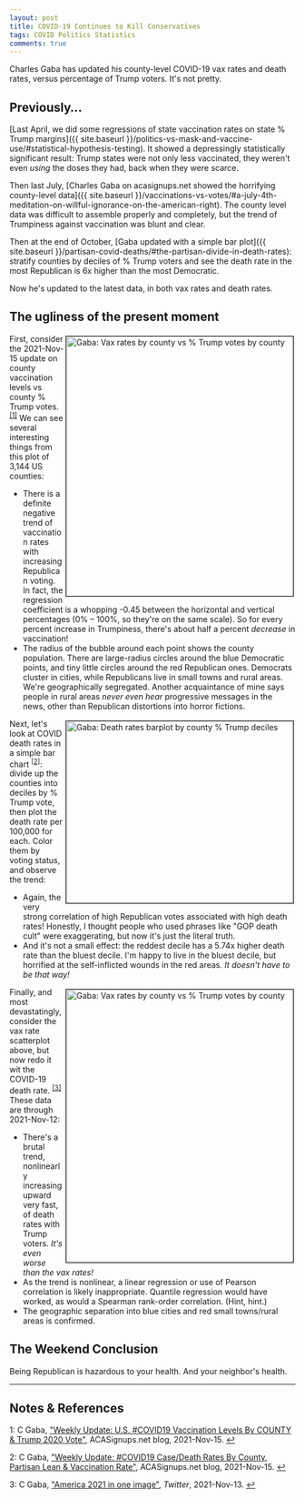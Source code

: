```yaml
---
layout: post
title: COVID-19 Continues to Kill Conservatives
tags: COVID Politics Statistics
comments: true
---
```


Charles Gaba has updated his county-level COVID-19 vax rates and death rates, versus
percentage of Trump voters.  It's not pretty.  


## Previously&hellip;  

[Last April, we did some regressions of state vaccination rates on state % Trump margins]({{ site.baseurl }}/politics-vs-mask-and-vaccine-use/#statistical-hypothesis-testing).
It showed a depressingly statistically significant result: Trump states were not only less
vaccinated, they weren't even _using_ the doses they had, back when they were scarce.  

Then last July, [Charles Gaba on acasignups.net showed the horrifying county-level data]({{ site.baseurl }}/vaccinations-vs-votes/#a-july-4th-meditation-on-willful-ignorance-on-the-american-right).
The county level data was difficult to assemble properly and completely, but the trend of
Trumpiness against vaccination was blunt and clear.  

Then at the end of October,
[Gaba updated with a simple bar plot]({{ site.baseurl }}/partisan-covid-deaths/#the-partisan-divide-in-death-rates):
stratify counties by deciles of % Trump voters and see the death rate in the most
Republican is 6x higher than the most Democratic.  

Now he's updated to the latest data, in both vax rates and death rates.  


## The ugliness of the present moment  

<a href="{{ site.baseurl }}/images/2021-11-16-covid-dead-partisans-gaba-county-vax.jpg"><img src="{{ site.baseurl }}/images/2021-11-16-covid-dead-partisans-gaba-county-vax-thumb.jpg" width="400" height="457" alt="Gaba: Vax rates by county vs % Trump votes by county" title="Gaba: Vax rates by county vs % Trump votes by county" style="float: right; margin: 3px 3px 3px 3px; border: 1px solid #000000;"></a>
First, consider the 2021-Nov-15 update on county vaccination levels vs county % Trump 
votes. <sup id="fn1a">[[1]](#fn1)</sup>  We can see several interesting things from this
plot of 3,144 US counties: 
- There is a definite negative trend of vaccination rates with increasing Republican
  voting.  In fact, the regression coefficient is a whopping -0.45 between the horizontal
  and vertical percentages (0% &ndash; 100%, so they're on the same scale).  So for every
  percent increase in Trumpiness, there's about half a percent _decrease_ in vaccination!  
- The radius of the bubble around each point shows the county population.  There are
  large-radius circles around the blue Democratic points, and tiny little circles around
  the red Republican ones.  Democrats cluster in cities, while Republicans live in small
  towns and rural areas.  We're geographically segregated.  Another acquaintance of mine
  says people in rural areas _never even hear_ progressive messages in the news, other
  than Republican distortions into horror fictions.  

<a href="{{ site.baseurl }}/images/2021-11-16-covid-dead-partisans-gaba-county-decile-deaths.jpg"><img src="{{ site.baseurl }}/images/2021-11-16-covid-dead-partisans-gaba-county-decile-deaths-thumb.jpg" width="400" height="320" alt="Gaba: Death rates barplot by county % Trump deciles" title="Gaba: Death rates barplot by county % Trump deciles" style="float: right; margin: 3px 3px 3px 3px; border: 1px solid #000000;"></a>
Next, let's look at COVID death rates in a simple bar chart <sup id="fn2a">[[2]](#fn2)</sup>: 
divide up the counties into deciles by % Trump vote, then plot the death rate per 100,000
for each.  Color them by voting status, and observe the trend:  
- Again, the very strong correlation of high Republican votes associated with high death
  rates!  Honestly, I thought people who used phrases like "GOP death cult" were
  exaggerating, but now it's just the literal truth.  
- And it's not a small effect: the reddest decile has a 5.74x higher death rate than the
  bluest decile.  I'm happy to live in the bluest decile, but horrified at the
  self-inflicted wounds in the red areas.  _It doesn't have to be that way!_  

<a href="{{ site.baseurl }}/images/2021-11-16-covid-dead-partisans-gaba-county-death.jpg"><img src="{{ site.baseurl }}/images/2021-11-16-covid-dead-partisans-gaba-county-death-thumb.jpg" width="400" height="480" alt="Gaba: Vax rates by county vs % Trump votes by county" title="Gaba: Vax rates by county vs % Trump votes by county" style="float: right; margin: 3px 3px 3px 3px; border: 1px solid #000000;"></a>
Finally, and most devastatingly, consider the vax rate scatterplot above, but now redo it
wit the COVID-19 death rate. <sup id="fn3a">[[3]](#fn3)</sup>  These data are through
2021-Nov-12:  
- There's a brutal trend, nonlinearly increasing upward very fast, of death rates with
  Trump voters.  _It's even worse than the vax rates!_  
- As the trend is nonlinear, a linear regression or use of Pearson correlation is likely
  inappropriate.  Quantile regression would have worked, as would a Spearman rank-order
  correlation.  (Hint, hint.)  
- The geographic separation into blue cities and red small towns/rural areas is
  confirmed.  


## The Weekend Conclusion  

Being Republican is hazardous to your health.  And your neighbor's health.  

---

## Notes &amp; References  

<!--
<sup id="fn1a">[[1]](#fn1)</sup>

<a id="fn1">1</a>: ***, ["***"](***), *** [↩](#fn1a)  

<img src="{{ site.baseurl }}/images/***" width="400" height="***" alt="***" title="***" style="float: right; margin: 3px 3px 3px 3px; border: 1px solid #000000;">

<iframe width="400" height="224" src="***" allow="accelerometer; encrypted-media; gyroscope; picture-in-picture" allowfullscreen style="float: right; margin: 3px 3px 3px 3px; border: 1px solid #000000;"></iframe>
-->

<a id="fn1">1</a>: C Gaba, ["Weekly Update: U.S. #COVID19 Vaccination Levels By COUNTY & Trump 2020 Vote"](https://acasignups.net/21/11/15/weekly-update-us-covid19-vaccination-levels-county-trump-2020-vote), ACASignups.net blog, 2021-Nov-15. [↩](#fn1a)  

<a id="fn2">2</a>: C Gaba, ["Weekly Update: #COVID19 Case/Death Rates By County, Partisan Lean & Vaccination Rate"](https://acasignups.net/21/11/15/weekly-update-covid19-casedeath-rates-county-partisan-lean-vaccination-rate), ACASignups.net blog, 2021-Nov-15. [↩](#fn2a)  

<a id="fn3">3</a>: C Gaba, ["America 2021 in one image"](https://twitter.com/charles_gaba/status/1459565881214836743), _Twitter_, 2021-Nov-13. [↩](#fn3a)  
